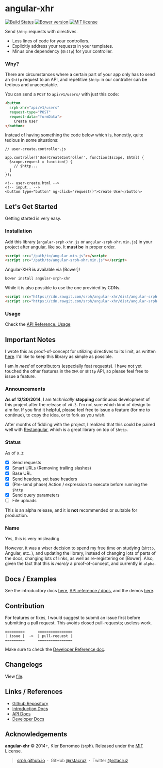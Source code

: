 angular-xhr
==============

[![Build Status](https://travis-ci.org/srph/angular-xhr.svg)](https://travis-ci.org/srph/angular-xhr)
[![Bower version](https://badge.fury.io/bo/angular-srph-xhr.svg)](http://badge.fury.io/bo/angular-srph-xhr)
[![MIT license](http://img.shields.io/badge/license-MIT-brightgreen.svg)](http://opensource.org/licenses/MIT)

Send ```$http``` requests with directives.

- Less lines of code for your controllers.
- Explicitly address your requests in your templates.
- Minus one dependency (```$http```) for your controller.

### Why?

There are circumstances where a certain part of your app only has to send an ```$http``` request to an API, and repetitive ```$http``` in our controller can be tedious and unacceptable.

You can send a ```POST``` to ```api/v1/users/``` with just this code:

```html
<button
  srph-xhr="api/v1/users"
  request-type="POST"
  request-data="formData">
	Create User
</button>
```

Instead of having something the code below which is, honestly, quite tedious in some situations:

```
// user-create.controller.js

app.controller('UserCreateController', function($scope, $html) {
  $scope.request = function() {
  	// $http...
  }
});

<!-- user-create.html -->
<!-- input.. -->
<button type="button" ng-click="request()">Create User</button>
```

## Let's Get Started

Getting started is very easy.

### Installation

Add this library (```angular-srph-xhr.js``` or ```angular-srph-xhr.min.js```) in your project after angular, like so. It **must be** in proper order.

```html
<script src="/path/to/angular.min.js"></script>
<script src="/path/to/angular-srph-xhr.min.js"></script>
```

Angular-XHR **is** available via [Bower]!

```bash
bower install angular-srph-xhr
```

While it is also possible to use the one provided by CDNs.

```html
<script src="https://cdn.rawgit.com/srph/angular-xhr/dist/angular-srph-xhr.js"></script>
<script src="https://cdn.rawgit.com/srph/angular-xhr/dist/angular-srph-xhr.min.js"></script>
```

### Usage

Check the [API Reference, Usage](https://srph.github.io/angular-xhr/reference.html#api-reference-directive-usage)

## Important Notes

I wrote this as proof-of-concept for utilizing directives to its limit, as written [here](https://medium.com/@srph/breaking-down-angularjs-to-smaller-components-f2ab70a104d0). I'd like to keep this library as simple as possible.

I am *in need* of contributors (especially feat requests). I have not yet touched the other features in the ```XHR``` or ```$http``` API, so please feel free to issue a feature.

### Announcements

**As of 12/30/2014**, I am *technically* **stopping** continuous development of this project after the release of ```v0.3```. I'm not sure which kind of design to aim for. If you find it helpful, please feel free to issue a feature (for me to continue), to copy the idea, or to fork as you wish.

After months of fiddling with the project, I realized that this could be paired well with [Restangular](https://github.com/mgonto/restangular), which is a great library on top of ```$http```.

### Status

As of ```0.3```:

- [x] Send requests
- [x] Smart URLs (Removing trailing slashes)
- [x] Base URL
- [x] Send headers, set base headers
- [x] \(Pre-send phase) Action / expression to execute before running the ```$http```
- [x] Send query parameters
- [ ] File uploads

This is an alpha release, and it is **not** recommended or suitable for production.

### Name

Yes, this is very misleading.

However, it was a wiser decision to spend my free time on studying (```$http```, Angular, etc..), and updating the library, instead of changing lots of parts of the docs, changing lots of links, as well as re-registering on [Bower]. Also, given the fact that this is *merely* a proof-of-concept, and currently in ```alpha```.

## Docs / Examples

See the introductory docs [here](https://srph.github.io/angular-xhr), [API reference / docs](https://srph.github.io/angular-xhr/reference.html), and the demos [here](https://srph.github.io/angular-xhr/examples).

## Contribution

For features or fixes, I would suggest to submit an issue first before submitting a pull request. This avoids closed pull-requests; useless work.

```
=========      ================
| issue |  ->  | pull-request |
=========      ================
```

Make sure to check the [Developer Reference doc](//srph.github.io/angular-xhr/dev-reference.html).

## Changelogs

View [file](https://github.com/srph/angular-xhr/blob/master/CHANGELOG.MD).

## Links / References

- [Github Repository](https://github.com/srph/angular-xhr)
- [Introduction Docs](http://srph.github.io/angular-xhr/)
- [API Docs](http://srph.github.io/angular-xhr/reference.html)
- [Developer Docs](http://srph.github.io/angular-xhr/dev-reference.html)

## Acknowledgements

**angular-xhr** © 2014+, Kier Borromeo (srph). Released under the [MIT](http://mit-license.org/) License.<br>

> [srph.github.io](http://srph.github.io) &nbsp;&middot;&nbsp;
> GitHub [@rstacruz](https://github.com/srph) &nbsp;&middot;&nbsp;
> Twitter [@rstacruz](https://twitter.com/_srph)

[MIT]: http://mit-license.org/

